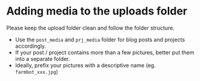 # Adding media to the uploads folder
Please keep the upload folder clean and follow the folder structure.

- Use the `post_media` and `prj_media` folder for blog posts and projects accordingly.
- If your post / project contains more than a few pictures, better put them into a separate folder.
- Ideally, prefix your pictures with a descriptive name (eg. `farmbot_xxx.jpg`)